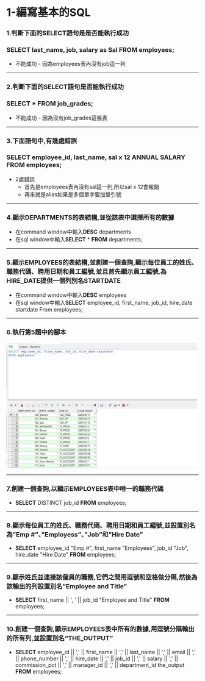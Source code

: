 # 1-編寫基本的SQL
### 1.判斷下面的SELECT語句是是否能執行成功
### SELECT last_name, job, salary as Sal FROM employees;
- 不能成功
        - 因為employees表內沒有job這一列
---
### 2.判斷下面的SELECT語句是否能執行成功
### SELECT * FROM job_grades;
- 不能成功
        - 因為沒有job_grades這張表
---
### 3.下面語句中,有幾處錯誤
### SELECT employee_id, last_name, sal x 12 ANNUAL SALARY FROM employees;
- 2處錯誤
	- 首先是employees表內沒有sal這一列,所以sal x 12會報錯
	- 再來就是alias如果是多個單字要加雙引號
---
### 4.顯示DEPARTMENTS的表結構,並從該表中選擇所有的數據
- 在command window中輸入**DESC** departments
- 在sql window中輸入**SELECT** * **FROM** departments;
---
### 5.顯示EMPLOYEES的表結構,並創建一個查詢,顯示每位員工的姓氏、職務代碼、聘用日期和員工編號,並且首先顯示員工編號,為HIRE_DATE提供一個列別名STARTDATE
- 在command window中輸入**DESC** employees
- 在sql window中輸入**SELECT** employee_id, first_name, job_id, hire_date startdate From employees;
---
### 6.執行第5題中的腳本
<img src="https://github.com/tom750407/Oracle/blob/master/20180909/%E4%B8%8A%E8%AA%B2%E6%9D%90%E6%96%99/src/lab1_5.sql%E5%9F%B7%E8%A1%8C%E7%B5%90%E6%9E%9C.png" width="500px">

---
### 7.創建一個查詢,以顯示EMPLOYEES表中唯一的職務代碼
- **SELECT** DISTINCT job_id **FROM** employees;
---
### 8.顯示每位員工的姓氏、職務代碼、聘用日期和員工編號,並設置別名為”Emp #”、”Employess”、”Job”和”Hire Date”
- **SELECT** employee_id "Emp #", first_name "Employees", job_id "Job", hire_date "Hire Date" **FROM** employees;
---
### 9.顯示姓氏並連接該僱員的職務,它們之間用逗號和空格做分隔,然後為該輸出的列設置別名”Employee and Title”
- **SELECT** first_name || ', ' || job_id "Employee and Title" **FROM** employees;
---
### 10.創建一個查詢,顯示EMPLOYEES表中所有的數據,用逗號分隔輸出的所有列,並設置別名“THE_OUTPUT”
- **SELECT** employee_id || ',' || first_name || ',' || last_name || ',' || email || ',' || phone_number || ',' || hire_date || ',' || job_id || ',' || salary || ',' || commission_pct || ',' || manager_id || ',' || department_id the_output **FROM** employees;
